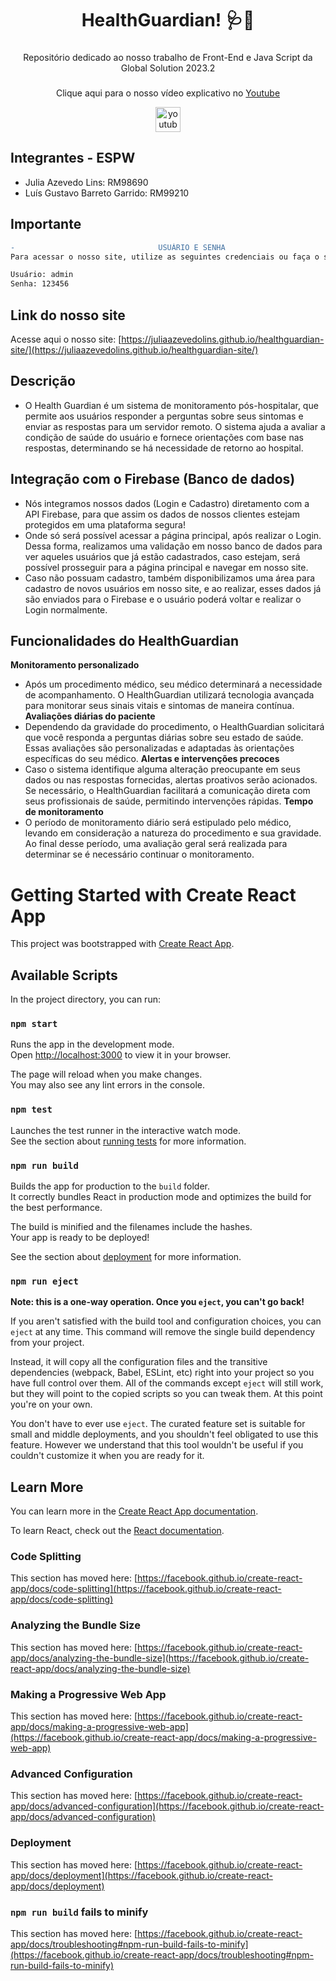 <h1 align="center">HealthGuardian! 🩺💊</h1>

###

<p align="center">Repositório dedicado ao nosso trabalho de Front-End e Java Script da Global Solution 2023.2</p>

###

<div align="center">
  <p align="center">Clique aqui para o nosso vídeo explicativo no <a href="https://www.youtube.com/">Youtube</a></p>
  <a href="https://www.youtube.com/">
    <img src="https://img.shields.io/static/v1?message=Youtube&logo=youtube&label=&color=FF0000&logoColor=white&labelColor=&style=for-the-badge" height="40" alt="youtube logo"  />
  </a>
</div>


## Integrantes - ESPW
- Julia Azevedo Lins: RM98690
- Luís Gustavo Barreto Garrido: RM99210
  

## Importante
```diff
-                                USUÁRIO E SENHA                                  -
Para acessar o nosso site, utilize as seguintes credenciais ou faça o seu cadastro:

Usuário: admin
Senha: 123456

```
## Link do nosso site
Acesse aqui o nosso site: 
[https://juliaazevedolins.github.io/healthguardian-site/](https://juliaazevedolins.github.io/healthguardian-site/)


## Descrição
- O Health Guardian é um sistema de monitoramento pós-hospitalar, que permite aos usuários responder a perguntas sobre seus sintomas e enviar as respostas para um servidor remoto. O sistema ajuda a avaliar a condição de saúde do usuário e fornece orientações com base nas respostas, determinando se há necessidade de retorno ao hospital.

## Integração com o Firebase (Banco de dados)
- Nós integramos nossos dados (Login e Cadastro) diretamento com a API Firebase, para que assim os dados de nossos clientes estejam protegidos em uma plataforma segura!
- Onde só será possível acessar a página principal, após realizar o Login. Dessa forma, realizamos uma validação em nosso banco de dados para ver aqueles usuários que já estão cadastrados, caso estejam, será possível prosseguir para a página principal e navegar em nosso site.
- Caso não possuam cadastro, também disponibilizamos uma área para cadastro de novos usuários em nosso site, e ao realizar, esses dados já são enviados para o Firebase e o usuário poderá voltar e realizar o Login normalmente.

## Funcionalidades do HealthGuardian

**Monitoramento personalizado**
- Após um procedimento médico, seu médico determinará a necessidade de acompanhamento. 
O HealthGuardian utilizará tecnologia avançada para monitorar seus sinais vitais e sintomas de maneira contínua.
**Avaliações diárias do paciente**
- Dependendo da gravidade do procedimento, 
o HealthGuardian solicitará que você responda a perguntas diárias sobre seu estado de saúde. Essas avaliações são personalizadas e adaptadas às orientações específicas do seu médico.
**Alertas e intervenções precoces**
- Caso o sistema identifique alguma alteração preocupante em seus dados ou nas respostas fornecidas, alertas proativos serão acionados. Se necessário, o HealthGuardian facilitará a comunicação direta com seus profissionais de saúde, permitindo intervenções rápidas.
**Tempo de monitoramento**
- O período de monitoramento diário será estipulado pelo médico, levando em consideração a natureza do procedimento e sua gravidade. 
Ao final desse período, uma avaliação geral será realizada para determinar se é necessário continuar o monitoramento.






# Getting Started with Create React App

This project was bootstrapped with [Create React App](https://github.com/facebook/create-react-app).

## Available Scripts

In the project directory, you can run:

### `npm start`

Runs the app in the development mode.\
Open [http://localhost:3000](http://localhost:3000) to view it in your browser.

The page will reload when you make changes.\
You may also see any lint errors in the console.

### `npm test`

Launches the test runner in the interactive watch mode.\
See the section about [running tests](https://facebook.github.io/create-react-app/docs/running-tests) for more information.

### `npm run build`

Builds the app for production to the `build` folder.\
It correctly bundles React in production mode and optimizes the build for the best performance.

The build is minified and the filenames include the hashes.\
Your app is ready to be deployed!

See the section about [deployment](https://facebook.github.io/create-react-app/docs/deployment) for more information.

### `npm run eject`

**Note: this is a one-way operation. Once you `eject`, you can't go back!**

If you aren't satisfied with the build tool and configuration choices, you can `eject` at any time. This command will remove the single build dependency from your project.

Instead, it will copy all the configuration files and the transitive dependencies (webpack, Babel, ESLint, etc) right into your project so you have full control over them. All of the commands except `eject` will still work, but they will point to the copied scripts so you can tweak them. At this point you're on your own.

You don't have to ever use `eject`. The curated feature set is suitable for small and middle deployments, and you shouldn't feel obligated to use this feature. However we understand that this tool wouldn't be useful if you couldn't customize it when you are ready for it.

## Learn More

You can learn more in the [Create React App documentation](https://facebook.github.io/create-react-app/docs/getting-started).

To learn React, check out the [React documentation](https://reactjs.org/).

### Code Splitting

This section has moved here: [https://facebook.github.io/create-react-app/docs/code-splitting](https://facebook.github.io/create-react-app/docs/code-splitting)

### Analyzing the Bundle Size

This section has moved here: [https://facebook.github.io/create-react-app/docs/analyzing-the-bundle-size](https://facebook.github.io/create-react-app/docs/analyzing-the-bundle-size)

### Making a Progressive Web App

This section has moved here: [https://facebook.github.io/create-react-app/docs/making-a-progressive-web-app](https://facebook.github.io/create-react-app/docs/making-a-progressive-web-app)

### Advanced Configuration

This section has moved here: [https://facebook.github.io/create-react-app/docs/advanced-configuration](https://facebook.github.io/create-react-app/docs/advanced-configuration)

### Deployment

This section has moved here: [https://facebook.github.io/create-react-app/docs/deployment](https://facebook.github.io/create-react-app/docs/deployment)

### `npm run build` fails to minify

This section has moved here: [https://facebook.github.io/create-react-app/docs/troubleshooting#npm-run-build-fails-to-minify](https://facebook.github.io/create-react-app/docs/troubleshooting#npm-run-build-fails-to-minify)

